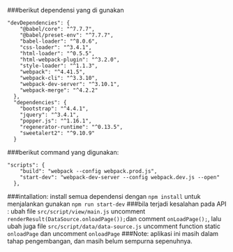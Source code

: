 ###berikut dependensi yang di gunakan
```
"devDependencies": {
    "@babel/core": "^7.7.7",
    "@babel/preset-env": "^7.7.7",
    "babel-loader": "^8.0.6",
    "css-loader": "^3.4.1",
    "html-loader": "^0.5.5",
    "html-webpack-plugin": "^3.2.0",
    "style-loader": "^1.1.3",
    "webpack": "^4.41.5",
    "webpack-cli": "^3.3.10",
    "webpack-dev-server": "^3.10.1",
    "webpack-merge": "^4.2.2"
  },
  "dependencies": {
    "bootstrap": "^4.4.1",
    "jquery": "^3.4.1",
    "popper.js": "^1.16.1",
    "regenerator-runtime": "^0.13.5",
    "sweetalert2": "^9.10.9"
  }
```
###berikut command yang digunakan:
```
"scripts": {
    "build": "webpack --config webpack.prod.js",
    "start-dev": "webpack-dev-server --config webpack.dev.js --open"
  },
```
###intallation:
install semua dependensi dengan `npm install`
untuk menjalankan gunakan `npm run start-dev`
###bila terjadi kesalahan pada API :
ubah file ``src/script/view/main.js`` 
uncomment `renderResult(DataSource.onloadPage());`dan comment `onLoadPage();`,
lalu ubah juga file ``src/script/data/data-source.js``
uncomment function static `onloadPage` dan uncomment `onloadPage`
###Note:
aplikasi ini masih dalam tahap pengembangan, dan masih belum sempurna sepenuhnya.
